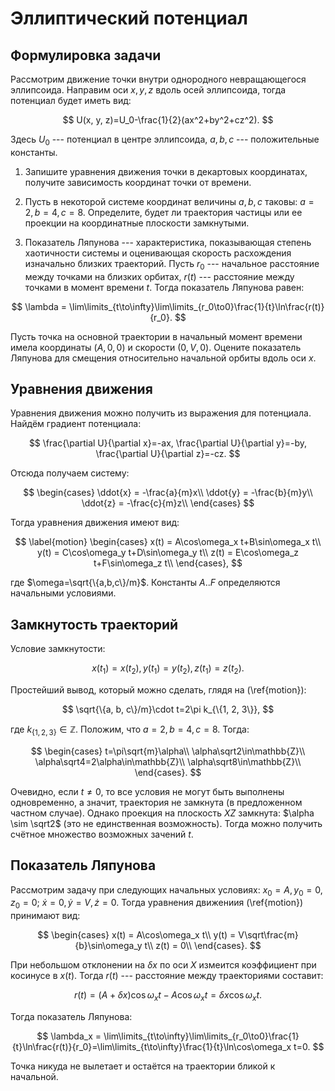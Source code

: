# Эллиптический потенциал

## Формулировка задачи

Рассмотрим движение точки внутри однородного невращающегося эллипсоида. Направим оси $x, y, z$ вдоль осей эллипсоида, тогда потенциал будет иметь вид:

$$
U(x, y, z)=U_0-\frac{1}{2}(ax^2+by^2+cz^2).
$$

Здесь $U_0$ --- потенциал в центре эллипсоида, $a, b, c$ --- положительные константы.

1) Запишите уравнения движения точки в декартовых координатах, получите зависимость координат точки от времени.

2) Пусть в некоторой системе координат величины $a, b, c$ таковы: $a=2, b=4, c=8$. Определите, будет ли траектория частицы или ее проекции на координатные плоскости замкнутыми.

3) Показатель Ляпунова --- характеристика, показывающая степень хаотичности системы и оценивающая скорость расхождения изначально близких траекторий. Пусть $r_0$ --- начальное расстояние между точками на близких орбитах, $r(t)$ --- расстояние между точками в момент времени $t$. Тогда показатель Ляпунова равен:

$$
\lambda = \lim\limits_{t\to\infty}\lim\limits_{r_0\to0}\frac{1}{t}\ln\frac{r(t)}{r_0}.
$$

Пусть точка на основной траектории в начальный момент времени имела координаты $(A, 0, 0)$ и скорости $(0,V,0)$. Оцените показатель Ляпунова для смещения относительно начальной орбиты вдоль оси $x$.

## Уравнения движения

Уравнения движения можно получить из выражения для потенциала. Найдём градиент потенциала:

$$
    \frac{\partial U}{\partial x}=-ax, \frac{\partial U}{\partial y}=-by, \frac{\partial U}{\partial z}=-cz.
$$

Отсюда получаем систему:

$$
    \begin{cases}
    \ddot{x} = -\frac{a}{m}x\\
    \ddot{y} = -\frac{b}{m}y\\
    \ddot{z} = -\frac{c}{m}z\\
    \end{cases}
$$

Тогда уравнения движения имеют вид:

$$
\label{motion}
    \begin{cases}
    x(t) = A\cos\omega_x t+B\sin\omega_x t\\
    y(t) = C\cos\omega_y t+D\sin\omega_y t\\
    z(t) = E\cos\omega_z t+F\sin\omega_z t\\
    \end{cases},
$$

где $\omega=\sqrt{\{a,b,c\}/m}$. Константы $A..F$ определяются начальными условиями.

## Замкнутость траекторий

Условие замкнутости:

$$
x(t_1)=x(t_2), y(t_1)=y(t_2), z(t_1)=z(t_2).
$$

Простейший вывод, который можно сделать, глядя на (\ref{motion}):

$$
    \sqrt{\{a, b, c\}/m}\cdot t=2\pi k_{\{1, 2, 3\}},
$$

где $k_{\{1, 2, 3\}}\in\mathbb{Z}$. Положим, что $a=2, b=4, c=8$. Тогда:

$$
    \begin{cases}
        t=\pi\sqrt{m}\alpha\\
        \alpha\sqrt2\in\mathbb{Z}\\
        \alpha\sqrt4=2\alpha\in\mathbb{Z}\\
        \alpha\sqrt8\in\mathbb{Z}\\
    \end{cases}.
$$

Очевидно, если $t\neq0$, то все условия не могут быть выполнены одновременно, а значит, траектория не замкнута (в предложенном частном случае). Однако проекция на плоскость $XZ$ замкнута: $\alpha \sim \sqrt2$ (это не единственная возможность). Тогда можно получить счётное множество возможных зачений $t$.

## Показатель Ляпунова

Рассмотрим задачу при следующих начальных условиях: $x_0=A, y_0=0, z_0 = 0$; $\dot x=0,\dot y=V,\dot z=0$. Тогда уравнения движениия (\ref{motion}) принимают вид:

$$
    \begin{cases}
    x(t) = A\cos\omega_x t\\
    y(t) = V\sqrt\frac{m}{b}\sin\omega_y t\\
    z(t) = 0\\
    \end{cases}.
$$

При небольшом отклонении на $\delta x$ по оси $X$ измеится коэффициент при косинусе в $x(t)$. Тогда $r(t)$ --- расстояние между траекториями составит:

$$
    r(t) = (A+\delta x)\cos\omega_x t - A\cos\omega_x t = \delta x\cos\omega_x t.
$$

Тогда показатель Ляпунова:

$$
    \lambda_x = \lim\limits_{t\to\infty}\lim\limits_{r_0\to0}\frac{1}{t}\ln\frac{r(t)}{r_0}=\lim\limits_{t\to\infty}\frac{1}{t}\ln\cos\omega_x t=0.
$$

Точка никуда не вылетает и остаётся на траектории бликой к начальной.
